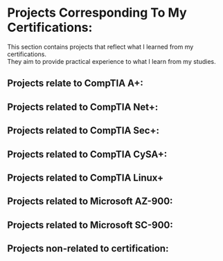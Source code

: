 # Projects Corresponding To My Certifications:
<p>
  This section contains projects that reflect what I learned from my certifications.<br />
  They aim to provide practical experience to what I learn from my studies. <br /> 
</p>

## Projects relate to CompTIA A+:

## Projects related to CompTIA Net+:

## Projects related to CompTIA Sec+:

## Projects related to CompTIA CySA+:

## Projects related to CompTIA Linux+

## Projects related to Microsoft AZ-900:

## Projects related to Microsoft SC-900:

## Projects non-related to certification:

<div <style=background:rgba(0, 0, 0, 0.1); width: 100%; border-bottom: 
  1px dashed #b5e853; padding: 20px 0; margin: 40px 0 0px 0;></div>
